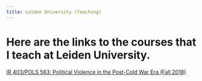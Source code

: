 ```yaml
---
title: Leiden University (Teaching)
---
```


Here are the links to the courses that I teach at Leiden University.
=====


[IR 403/POLS 563: Political Violence in the Post-Cold War Era (Fall 2018)](https://babakrezaee.github.io/SU_IR403POLS563)

